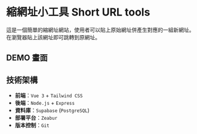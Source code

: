 # 縮網址小工具 Short URL tools

這是一個簡單的縮網址網站，使用者可以貼上原始網址併產生對應的一組新網址。
在瀏覽器貼上該網址即可跳轉到原網址。

## DEMO 畫面

## 技術架構

- **前端**：`Vue 3` + `Tailwind CSS`
- **後端**：`Node.js` + `Express`
- **資料庫**：`Supabase` (`PostgreSQL`)
- **部署平台**：`Zeabur`
- **版本控制**：`Git`